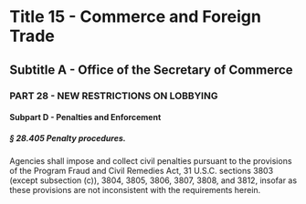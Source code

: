 
# Title 15 - Commerce and Foreign Trade
## Subtitle A - Office of the Secretary of Commerce
### PART 28 - NEW RESTRICTIONS ON LOBBYING
#### Subpart D - Penalties and Enforcement
##### § 28.405 Penalty procedures.

Agencies shall impose and collect civil penalties pursuant to the provisions of the Program Fraud and Civil Remedies Act, 31 U.S.C. sections 3803 (except subsection (c)), 3804, 3805, 3806, 3807, 3808, and 3812, insofar as these provisions are not inconsistent with the requirements herein.
